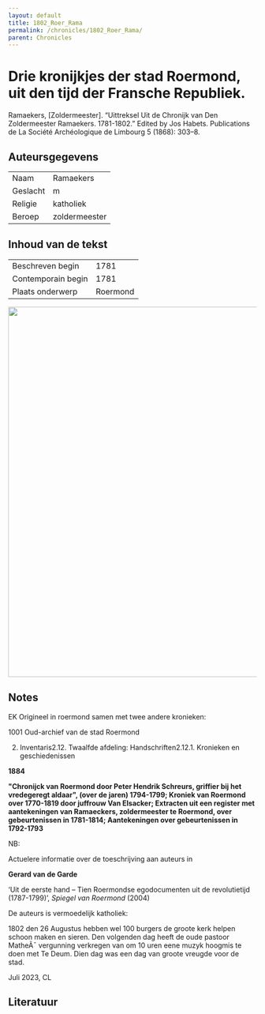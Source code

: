 ```yaml
---
layout: default
title: 1802_Roer_Rama
permalink: /chronicles/1802_Roer_Rama/
parent: Chronicles
--- 
```



# Drie kronijkjes der stad Roermond, uit den tijd der Fransche Republiek. 

Ramaekers, [Zoldermeester]. “Uittreksel Uit de Chronijk van Den Zoldermeester Ramaekers. 1781-1802.” Edited by Jos Habets. Publications de La Société Archéologique de Limbourg 5 (1868): 303–8. 

## Auteursgegevens 

| | | 
| --------------- | --------------- | 
| Naam |  Ramaekers | 
| Geslacht | m | 
| Religie | katholiek | 
| Beroep | zoldermeester | 

## Inhoud van de tekst 

| | | 
| --------------- | --------------- | 
| Beschreven begin | 1781 | 
| Contemporain begin | 1781 | 
| Plaats onderwerp | Roermond | 

[<img src="..\..\barplots_chronicles\1802_Roer_Rama.jpg" width="750"/>](..\..\barplots_chronicles\1802_Roer_Rama.jpg) 

## Notes 

EK Origineel in roermond samen met twee andere kronieken:

1001 Oud-archief van de stad Roermond

2. Inventaris2.12. Twaalfde afdeling: Handschriften2.12.1. Kronieken en geschiedenissen

**1884**

**"Chronijck van Roermond door Peter Hendrik Schreurs, griffier bij het
vredegeregt aldaar", (over de jaren) 1794-1799; Kroniek van Roermond over
1770-1819 door juffrouw Van Elsacker; Extracten uit een register met
aantekeningen van Ramaeckers, zoldermeester te Roermond, over gebeurtenissen
in 1781-1814; Aantekeningen over gebeurtenissen in 1792-1793**

NB:

Actuelere informatie over de toeschrijving aan auteurs in

**Gerard van de Garde**

‘Uit de eerste hand – Tien Roermondse egodocumenten uit de revolutietijd
(1787-1799)’, _Spiegel van Roermond_ (2004)



De auteurs is vermoedelijk katholiek:

1802 den 26 Augustus hebben wel 100 burgers de groote kerk helpen schoon maken
en sieren. Den volgenden dag heeft de oude pastoor MatheÃ¯ vergunning
verkregen van om 10 uren eene muzyk hoogmis te doen met Te Deum. Dien dag was
een dag van groote vreugde voor de stad.

Juli 2023, CL



## Literatuur 


